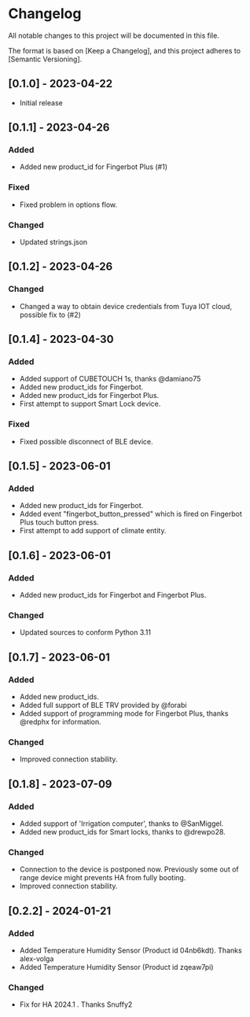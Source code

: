 # Changelog

All notable changes to this project will be documented in this file.

The format is based on [Keep a Changelog],
and this project adheres to [Semantic Versioning].

## [0.1.0] - 2023-04-22

- Initial release


## [0.1.1] - 2023-04-26

### Added

- Added new product_id for Fingerbot Plus (#1)

### Fixed

- Fixed problem in options flow.

### Changed

- Updated strings.json


## [0.1.2] - 2023-04-26

### Changed

- Changed a way to obtain device credentials from Tuya IOT cloud, possible fix to (#2)

## [0.1.4] - 2023-04-30

### Added

- Added support of CUBETOUCH 1s, thanks @damiano75
- Added new product_ids for Fingerbot.
- Added new product_ids for Fingerbot Plus.
- First attempt to support Smart Lock device.

### Fixed

- Fixed possible disconnect of BLE device.

## [0.1.5] - 2023-06-01

### Added

- Added new product_ids for Fingerbot.
- Added event "fingerbot_button_pressed" which is fired on Fingerbot Plus touch button press.
- First attempt to add support of climate entity.

## [0.1.6] - 2023-06-01

### Added

- Added new product_ids for Fingerbot and Fingerbot Plus.

### Changed

- Updated sources to conform Python 3.11

## [0.1.7] - 2023-06-01

### Added

- Added new product_ids.
- Added full support of BLE TRV provided by @forabi
- Added support of programming mode for Fingerbot Plus, thanks @redphx for information.

### Changed

- Improved connection stability.

## [0.1.8] - 2023-07-09

### Added

- Added support of 'Irrigation computer', thanks to @SanMiggel.
- Added new product_ids for Smart locks, thanks to @drewpo28.

### Changed

- Connection to the device is postponed now. Previously some out of range device might prevents HA from fully booting.
- Improved connection stability.

## [0.2.2] - 2024-01-21

### Added
- Added Temperature Humidity Sensor (Product id 04nb6kdt). Thanks alex-volga
- Added Temperature Humidity Sensor (Product id zqeaw7pi)

### Changed

- Fix for HA 2024.1 . Thanks Snuffy2

